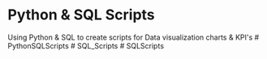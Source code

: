 # Python & SQL Scripts
Using Python &amp; SQL to create scripts for Data visualization charts &amp; KPI's
#   P y t h o n S Q L S c r i p t s  
 #   S Q L _ S c r i p t s  
 #   S Q L S c r i p t s  
 